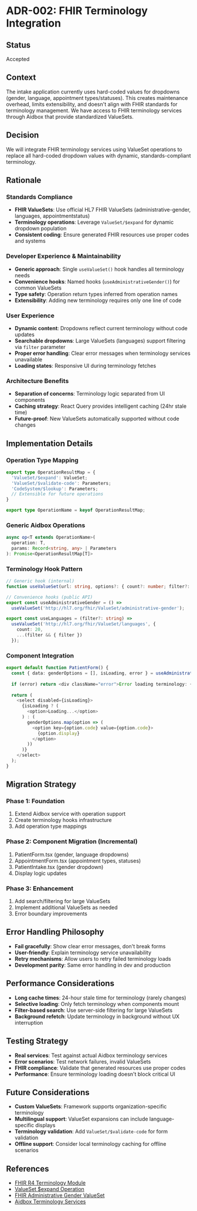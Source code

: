 # ADR-002: FHIR Terminology Integration

## Status
Accepted

## Context
The intake application currently uses hard-coded values for dropdowns (gender, language, appointment types/statuses). This creates maintenance overhead, limits extensibility, and doesn't align with FHIR standards for terminology management. We have access to FHIR terminology services through Aidbox that provide standardized ValueSets.

## Decision
We will integrate FHIR terminology services using ValueSet operations to replace all hard-coded dropdown values with dynamic, standards-compliant terminology.

## Rationale

### Standards Compliance
- **FHIR ValueSets**: Use official HL7 FHIR ValueSets (administrative-gender, languages, appointmentstatus)
- **Terminology operations**: Leverage `ValueSet/$expand` for dynamic dropdown population
- **Consistent coding**: Ensure generated FHIR resources use proper codes and systems

### Developer Experience & Maintainability
- **Generic approach**: Single `useValueSet()` hook handles all terminology needs
- **Convenience hooks**: Named hooks (`useAdministrativeGender()`) for common ValueSets
- **Type safety**: Operation return types inferred from operation names
- **Extensibility**: Adding new terminology requires only one line of code

### User Experience
- **Dynamic content**: Dropdowns reflect current terminology without code updates
- **Searchable dropdowns**: Large ValueSets (languages) support filtering via `filter` parameter
- **Proper error handling**: Clear error messages when terminology services unavailable
- **Loading states**: Responsive UI during terminology fetches

### Architecture Benefits
- **Separation of concerns**: Terminology logic separated from UI components
- **Caching strategy**: React Query provides intelligent caching (24hr stale time)
- **Future-proof**: New ValueSets automatically supported without code changes

## Implementation Details

### Operation Type Mapping
```typescript
export type OperationResultMap = {
  'ValueSet/$expand': ValueSet;
  'ValueSet/$validate-code': Parameters;
  'CodeSystem/$lookup': Parameters;
  // Extensible for future operations
}

export type OperationName = keyof OperationResultMap;
```

### Generic Aidbox Operations
```typescript
async op<T extends OperationName>(
  operation: T,
  params: Record<string, any> | Parameters
): Promise<OperationResultMap[T]>
```

### Terminology Hook Pattern
```typescript
// Generic hook (internal)
function useValueSet(url: string, options?: { count?: number; filter?: string })

// Convenience hooks (public API)
export const useAdministrativeGender = () => 
  useValueSet('http://hl7.org/fhir/ValueSet/administrative-gender');

export const useLanguages = (filter?: string) => 
  useValueSet('http://hl7.org/fhir/ValueSet/languages', { 
    count: 20, 
    ...(filter && { filter }) 
  });
```

### Component Integration
```typescript
export default function PatientForm() {
  const { data: genderOptions = [], isLoading, error } = useAdministrativeGender();
  
  if (error) return <div className="error">Error loading terminology: {error.message}</div>;
  
  return (
    <select disabled={isLoading}>
      {isLoading ? (
        <option>Loading...</option>
      ) : (
        genderOptions.map(option => (
          <option key={option.code} value={option.code}>
            {option.display}
          </option>
        ))
      )}
    </select>
  );
}
```

## Migration Strategy

### Phase 1: Foundation
1. Extend Aidbox service with operation support
2. Create terminology hooks infrastructure
3. Add operation type mappings

### Phase 2: Component Migration (Incremental)
1. PatientForm.tsx (gender, language dropdowns)
2. AppointmentForm.tsx (appointment types, statuses)  
3. PatientIntake.tsx (gender dropdown)
4. Display logic updates

### Phase 3: Enhancement
1. Add search/filtering for large ValueSets
2. Implement additional ValueSets as needed
3. Error boundary improvements

## Error Handling Philosophy
- **Fail gracefully**: Show clear error messages, don't break forms
- **User-friendly**: Explain terminology service unavailability
- **Retry mechanisms**: Allow users to retry failed terminology loads
- **Development parity**: Same error handling in dev and production

## Performance Considerations
- **Long cache times**: 24-hour stale time for terminology (rarely changes)
- **Selective loading**: Only fetch terminology when components mount
- **Filter-based search**: Use server-side filtering for large ValueSets
- **Background refetch**: Update terminology in background without UX interruption

## Testing Strategy
- **Real services**: Test against actual Aidbox terminology services
- **Error scenarios**: Test network failures, invalid ValueSets
- **FHIR compliance**: Validate that generated resources use proper codes
- **Performance**: Ensure terminology loading doesn't block critical UI

## Future Considerations
- **Custom ValueSets**: Framework supports organization-specific terminology
- **Multilingual support**: ValueSet expansions can include language-specific displays
- **Terminology validation**: Add `ValueSet/$validate-code` for form validation
- **Offline support**: Consider local terminology caching for offline scenarios

## References
- [FHIR R4 Terminology Module](https://hl7.org/fhir/R4/terminology-module.html)
- [ValueSet $expand Operation](https://hl7.org/fhir/R4/valueset-operation-expand.html)
- [FHIR Administrative Gender ValueSet](http://hl7.org/fhir/ValueSet/administrative-gender)
- [Aidbox Terminology Services](https://docs.aidbox.app/terminology)